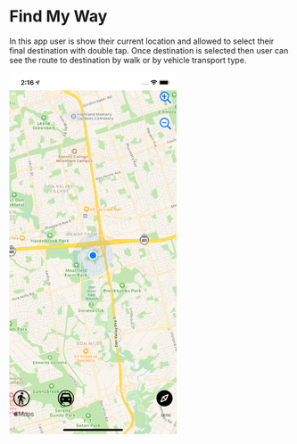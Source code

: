 # Find My Way
 In this app user is show their current location and allowed to select their final destination with double tap. Once destination is
 selected then user can see the route to destination by walk or by vehicle transport type.

<img src="FindWay_%20Prakash_C0773839/Snapshots/user_location.png" width="300">
